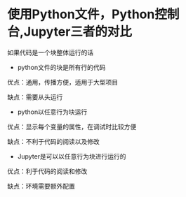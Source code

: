 # 使用Python文件，Python控制台,Jupyter三者的对比
如果代码是一个块整体运行的话

- python文件的块是所有行的代码

优点：通用，传播方便，适用于大型项目

缺点：需要从头运行

- python以任意行为块运行

优点：显示每个变量的属性，在调试时比较方便

缺点：不利于代码的阅读以及修改 

- Jupyter是可以以任意行为块进行运行的

优点：利于代码的阅读和修改

缺点：环境需要额外配置

